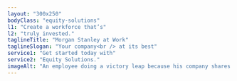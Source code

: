 ```yaml
---
layout: "300x250"
bodyClass: "equity-solutions"
l1: "Create a workforce that’s"
l2: "truly invested."
taglineTitle: "Morgan Stanley at Work"
taglineSlogan: "Your company<br /> at its best"
service1: "Get started today with"
service2: "Equity Solutions."
imageAlt: "An employee doing a victory leap because his company shares just vested while coworkers cheer him on."
---
```

